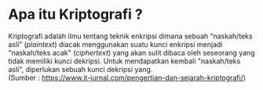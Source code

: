 # Apa itu Kriptografi ?
Kriptografi adalah ilmu tentang teknik enkripsi dimana sebuah “naskah/teks asli” (*plaintext*) diacak menggunakan suatu kunci enkripsi menjadi “naskah/teks acak" (*ciphertext*) yang akan sulit dibaca oleh seseorang yang tidak memiliki kunci dekripsi. Untuk mendapatkan kembali "naskah/teks asli", diperlukan sebuah kunci dekripsi yang. <br>(Sumber : https://www.it-jurnal.com/pengertian-dan-sejarah-kriptografi/)
